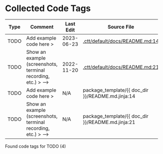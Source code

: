 # Collected Code Tags

| Type   | Comment                                                       | Last Edit   | Source File                                                                                                                                                   |
|--------|---------------------------------------------------------------|-------------|---------------------------------------------------------------------------------------------------------------------------------------------------------------|
| TODO   | Add example code here >                                       | 2023-06-23  | [.ctt/default/docs/README.md:14](https://github.com/KyleKing/calcipy_template/blame/0e8d1fd2c45f29a4a6ce208c1ca90a8644e58594/.ctt/default/docs/README.md#L14) |
| TODO   | Show an example (screenshots, terminal recording, etc.) > --> | 2022-11-20  | [.ctt/default/docs/README.md:21](https://github.com/KyleKing/calcipy_template/blame/173f8a303200cc7b793fad105d37722590f2ccc6/.ctt/default/docs/README.md#L21) |
| TODO   | Add example code here >                                       | N/A         | package_template/{{ doc_dir }}/README.md.jinja:14                                                                                                             |
| TODO   | Show an example (screenshots, terminal recording, etc.) > --> | N/A         | package_template/{{ doc_dir }}/README.md.jinja:21                                                                                                             |

Found code tags for TODO (4)

<!-- calcipy_skip_tags -->
